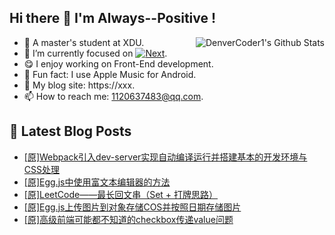 ## Hi there 👋 I'm Always--Positive !
<div>
  <img alt="DenverCoder1's Github Stats" src="https://denvercoder1-github-readme-stats.vercel.app/api?username=qq1120637483&show_icons=true&count_private=true&theme=react&hide_border=true&hide_title=true&bg_color=1F222E&title_color=F85D7F&icon_color=F8D866" align= "right" />

- 🎒 A master's student at XDU. 
- 🔬 I’m currently focused on [![Next](https://img.shields.io/badge/-Next-brightgreen)](https://). 
- 😋 I enjoy working on Front-End development.
- 🎵 Fun fact: I use Apple Music for Android.
- 📝 My blog site: https://xxx.
- 📫 How to reach me:  1120637483@qq.com.
</div>  


## 📕 Latest Blog Posts

<!-- BLOG-POST-LIST:START -->
- [[原]Webpack引入dev-server实现自动编译运行并搭建基本的开发环境与CSS处理](https://blog.csdn.net/sinat_41696687/article/details/121529252)
- [[原]Egg.js中使用富文本编辑器的方法](https://blog.csdn.net/sinat_41696687/article/details/121507264)
- [[原]LeetCode——最长回文串（Set + 打牌思路）](https://blog.csdn.net/sinat_41696687/article/details/121484926)
- [[原]Egg.js上传图片到对象存储COS并按照日期存储图片](https://blog.csdn.net/sinat_41696687/article/details/121463990)
- [[原]高级前端可能都不知道的checkbox传递value问题](https://blog.csdn.net/sinat_41696687/article/details/121454927)
<!-- BLOG-POST-LIST:END -->









